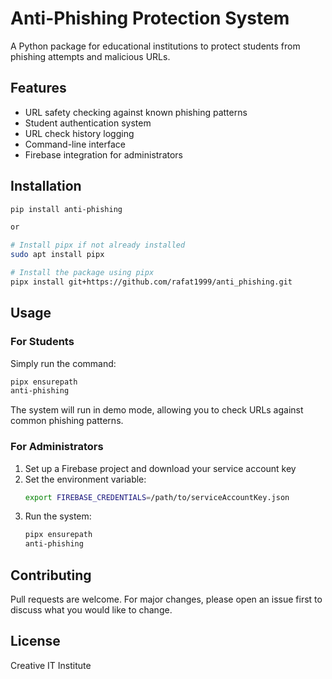 # Anti-Phishing Protection System

A Python package for educational institutions to protect students from phishing attempts and malicious URLs.

## Features

- URL safety checking against known phishing patterns
- Student authentication system
- URL check history logging
- Command-line interface
- Firebase integration for administrators

## Installation

```bash
pip install anti-phishing

or

# Install pipx if not already installed
sudo apt install pipx

# Install the package using pipx
pipx install git+https://github.com/rafat1999/anti_phishing.git
```

## Usage

### For Students

Simply run the command:

```bash
pipx ensurepath
anti-phishing
```

The system will run in demo mode, allowing you to check URLs against common phishing patterns.

### For Administrators

1. Set up a Firebase project and download your service account key
2. Set the environment variable:
   ```bash
   export FIREBASE_CREDENTIALS=/path/to/serviceAccountKey.json
   ```
3. Run the system:
   ```bash
   pipx ensurepath
   anti-phishing
   ```

## Contributing

Pull requests are welcome. For major changes, please open an issue first to discuss what you would like to change.

## License

Creative IT Institute
